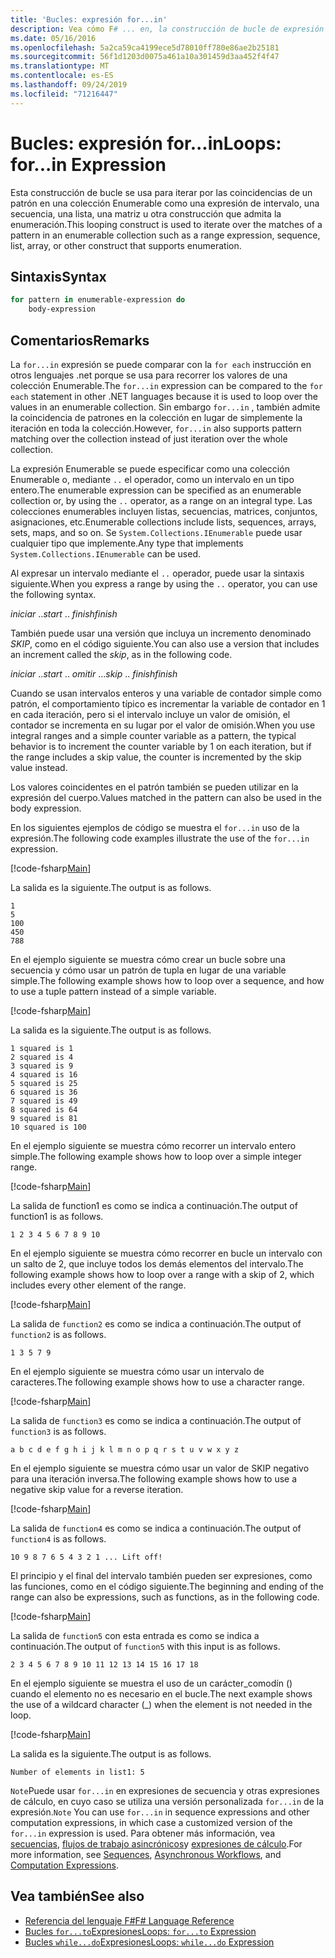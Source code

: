 ```yaml
---
title: 'Bucles: expresión for...in'
description: Vea cómo F# ... en, la construcción de bucle de expresión se usa para iterar por las coincidencias de un patrón en una colección Enumerable.
ms.date: 05/16/2016
ms.openlocfilehash: 5a2ca59ca4199ece5d78010ff780e86ae2b25181
ms.sourcegitcommit: 56f1d1203d0075a461a10a301459d3aa452f4f47
ms.translationtype: MT
ms.contentlocale: es-ES
ms.lasthandoff: 09/24/2019
ms.locfileid: "71216447"
---
```

# <a name="loops-forin-expression"></a><span data-ttu-id="8772e-103">Bucles: expresión for...in</span><span class="sxs-lookup"><span data-stu-id="8772e-103">Loops: for...in Expression</span></span>

<span data-ttu-id="8772e-104">Esta construcción de bucle se usa para iterar por las coincidencias de un patrón en una colección Enumerable como una expresión de intervalo, una secuencia, una lista, una matriz u otra construcción que admita la enumeración.</span><span class="sxs-lookup"><span data-stu-id="8772e-104">This looping construct is used to iterate over the matches of a pattern in an enumerable collection such as a range expression, sequence, list, array, or other construct that supports enumeration.</span></span>

## <a name="syntax"></a><span data-ttu-id="8772e-105">Sintaxis</span><span class="sxs-lookup"><span data-stu-id="8772e-105">Syntax</span></span>

```fsharp
for pattern in enumerable-expression do
    body-expression
```

## <a name="remarks"></a><span data-ttu-id="8772e-106">Comentarios</span><span class="sxs-lookup"><span data-stu-id="8772e-106">Remarks</span></span>

<span data-ttu-id="8772e-107">La `for...in` expresión se puede comparar con la `for each` instrucción en otros lenguajes .net porque se usa para recorrer los valores de una colección Enumerable.</span><span class="sxs-lookup"><span data-stu-id="8772e-107">The `for...in` expression can be compared to the `for each` statement in other .NET languages because it is used to loop over the values in an enumerable collection.</span></span> <span data-ttu-id="8772e-108">Sin embargo `for...in` , también admite la coincidencia de patrones en la colección en lugar de simplemente la iteración en toda la colección.</span><span class="sxs-lookup"><span data-stu-id="8772e-108">However, `for...in` also supports pattern matching over the collection instead of just iteration over the whole collection.</span></span>

<span data-ttu-id="8772e-109">La expresión Enumerable se puede especificar como una colección Enumerable o, mediante `..` el operador, como un intervalo en un tipo entero.</span><span class="sxs-lookup"><span data-stu-id="8772e-109">The enumerable expression can be specified as an enumerable collection or, by using the `..` operator, as a range on an integral type.</span></span> <span data-ttu-id="8772e-110">Las colecciones enumerables incluyen listas, secuencias, matrices, conjuntos, asignaciones, etc.</span><span class="sxs-lookup"><span data-stu-id="8772e-110">Enumerable collections include lists, sequences, arrays, sets, maps, and so on.</span></span> <span data-ttu-id="8772e-111">Se `System.Collections.IEnumerable` puede usar cualquier tipo que implemente.</span><span class="sxs-lookup"><span data-stu-id="8772e-111">Any type that implements `System.Collections.IEnumerable` can be used.</span></span>

<span data-ttu-id="8772e-112">Al expresar un intervalo mediante el `..` operador, puede usar la sintaxis siguiente.</span><span class="sxs-lookup"><span data-stu-id="8772e-112">When you express a range by using the `..` operator, you can use the following syntax.</span></span>

<span data-ttu-id="8772e-113">*iniciar* ..</span><span class="sxs-lookup"><span data-stu-id="8772e-113">*start* ..</span></span> <span data-ttu-id="8772e-114">*finish*</span><span class="sxs-lookup"><span data-stu-id="8772e-114">*finish*</span></span>

<span data-ttu-id="8772e-115">También puede usar una versión que incluya un incremento denominado *SKIP*, como en el código siguiente.</span><span class="sxs-lookup"><span data-stu-id="8772e-115">You can also use a version that includes an increment called the *skip*, as in the following code.</span></span>

<span data-ttu-id="8772e-116">*iniciar* ..</span><span class="sxs-lookup"><span data-stu-id="8772e-116">*start* ..</span></span> <span data-ttu-id="8772e-117">*omitir* ...</span><span class="sxs-lookup"><span data-stu-id="8772e-117">*skip* ..</span></span> <span data-ttu-id="8772e-118">*finish*</span><span class="sxs-lookup"><span data-stu-id="8772e-118">*finish*</span></span>

<span data-ttu-id="8772e-119">Cuando se usan intervalos enteros y una variable de contador simple como patrón, el comportamiento típico es incrementar la variable de contador en 1 en cada iteración, pero si el intervalo incluye un valor de omisión, el contador se incrementa en su lugar por el valor de omisión.</span><span class="sxs-lookup"><span data-stu-id="8772e-119">When you use integral ranges and a simple counter variable as a pattern, the typical behavior is to increment the counter variable by 1 on each iteration, but if the range includes a skip value, the counter is incremented by the skip value instead.</span></span>

<span data-ttu-id="8772e-120">Los valores coincidentes en el patrón también se pueden utilizar en la expresión del cuerpo.</span><span class="sxs-lookup"><span data-stu-id="8772e-120">Values matched in the pattern can also be used in the body expression.</span></span>

<span data-ttu-id="8772e-121">En los siguientes ejemplos de código se muestra el `for...in` uso de la expresión.</span><span class="sxs-lookup"><span data-stu-id="8772e-121">The following code examples illustrate the use of the `for...in` expression.</span></span>

[!code-fsharp[Main](~/samples/snippets/fsharp/lang-ref-2/snippet5201.fs)]

<span data-ttu-id="8772e-122">La salida es la siguiente.</span><span class="sxs-lookup"><span data-stu-id="8772e-122">The output is as follows.</span></span>

```console
1
5
100
450
788
```

<span data-ttu-id="8772e-123">En el ejemplo siguiente se muestra cómo crear un bucle sobre una secuencia y cómo usar un patrón de tupla en lugar de una variable simple.</span><span class="sxs-lookup"><span data-stu-id="8772e-123">The following example shows how to loop over a sequence, and how to use a tuple pattern instead of a simple variable.</span></span>

[!code-fsharp[Main](~/samples/snippets/fsharp/lang-ref-2/snippet5202.fs)]

<span data-ttu-id="8772e-124">La salida es la siguiente.</span><span class="sxs-lookup"><span data-stu-id="8772e-124">The output is as follows.</span></span>

```console
1 squared is 1
2 squared is 4
3 squared is 9
4 squared is 16
5 squared is 25
6 squared is 36
7 squared is 49
8 squared is 64
9 squared is 81
10 squared is 100
```

<span data-ttu-id="8772e-125">En el ejemplo siguiente se muestra cómo recorrer un intervalo entero simple.</span><span class="sxs-lookup"><span data-stu-id="8772e-125">The following example shows how to loop over a simple integer range.</span></span>

[!code-fsharp[Main](~/samples/snippets/fsharp/lang-ref-2/snippet5203.fs)]

<span data-ttu-id="8772e-126">La salida de function1 es como se indica a continuación.</span><span class="sxs-lookup"><span data-stu-id="8772e-126">The output of function1 is as follows.</span></span>

```console
1 2 3 4 5 6 7 8 9 10
```

<span data-ttu-id="8772e-127">En el ejemplo siguiente se muestra cómo recorrer en bucle un intervalo con un salto de 2, que incluye todos los demás elementos del intervalo.</span><span class="sxs-lookup"><span data-stu-id="8772e-127">The following example shows how to loop over a range with a skip of 2, which includes every other element of the range.</span></span>

[!code-fsharp[Main](~/samples/snippets/fsharp/lang-ref-2/snippet5204.fs)]

<span data-ttu-id="8772e-128">La salida de `function2` es como se indica a continuación.</span><span class="sxs-lookup"><span data-stu-id="8772e-128">The output of `function2` is as follows.</span></span>

```console
1 3 5 7 9
```

<span data-ttu-id="8772e-129">En el ejemplo siguiente se muestra cómo usar un intervalo de caracteres.</span><span class="sxs-lookup"><span data-stu-id="8772e-129">The following example shows how to use a character range.</span></span>

[!code-fsharp[Main](~/samples/snippets/fsharp/lang-ref-2/snippet5205.fs)]

<span data-ttu-id="8772e-130">La salida de `function3` es como se indica a continuación.</span><span class="sxs-lookup"><span data-stu-id="8772e-130">The output of `function3` is as follows.</span></span>

```console
a b c d e f g h i j k l m n o p q r s t u v w x y z
```

<span data-ttu-id="8772e-131">En el ejemplo siguiente se muestra cómo usar un valor de SKIP negativo para una iteración inversa.</span><span class="sxs-lookup"><span data-stu-id="8772e-131">The following example shows how to use a negative skip value for a reverse iteration.</span></span>

[!code-fsharp[Main](~/samples/snippets/fsharp/lang-ref-2/snippet5208.fs)]

<span data-ttu-id="8772e-132">La salida de `function4` es como se indica a continuación.</span><span class="sxs-lookup"><span data-stu-id="8772e-132">The output of `function4` is as follows.</span></span>

```console
10 9 8 7 6 5 4 3 2 1 ... Lift off!
```

<span data-ttu-id="8772e-133">El principio y el final del intervalo también pueden ser expresiones, como las funciones, como en el código siguiente.</span><span class="sxs-lookup"><span data-stu-id="8772e-133">The beginning and ending of the range can also be expressions, such as functions, as in the following code.</span></span>

[!code-fsharp[Main](~/samples/snippets/fsharp/lang-ref-2/snippet5206.fs)]

<span data-ttu-id="8772e-134">La salida de `function5` con esta entrada es como se indica a continuación.</span><span class="sxs-lookup"><span data-stu-id="8772e-134">The output of `function5` with this input is as follows.</span></span>

```console
2 3 4 5 6 7 8 9 10 11 12 13 14 15 16 17 18
```

<span data-ttu-id="8772e-135">En el ejemplo siguiente se muestra el uso de un carácter\_comodín () cuando el elemento no es necesario en el bucle.</span><span class="sxs-lookup"><span data-stu-id="8772e-135">The next example shows the use of a wildcard character (\_) when the element is not needed in the loop.</span></span>

[!code-fsharp[Main](~/samples/snippets/fsharp/lang-ref-2/snippet5207.fs)]

<span data-ttu-id="8772e-136">La salida es la siguiente.</span><span class="sxs-lookup"><span data-stu-id="8772e-136">The output is as follows.</span></span>

```console
Number of elements in list1: 5
```

<span data-ttu-id="8772e-137">`Note`Puede usar `for...in` en expresiones de secuencia y otras expresiones de cálculo, en cuyo caso se utiliza una versión personalizada `for...in` de la expresión.</span><span class="sxs-lookup"><span data-stu-id="8772e-137">`Note` You can use `for...in` in sequence expressions and other computation expressions, in which case a customized version of the `for...in` expression is used.</span></span> <span data-ttu-id="8772e-138">Para obtener más información, vea [secuencias](sequences.md), [flujos de trabajo asincrónicos](asynchronous-workflows.md)y [expresiones de cálculo](computation-expressions.md).</span><span class="sxs-lookup"><span data-stu-id="8772e-138">For more information, see [Sequences](sequences.md), [Asynchronous Workflows](asynchronous-workflows.md), and [Computation Expressions](computation-expressions.md).</span></span>

## <a name="see-also"></a><span data-ttu-id="8772e-139">Vea también</span><span class="sxs-lookup"><span data-stu-id="8772e-139">See also</span></span>

- [<span data-ttu-id="8772e-140">Referencia del lenguaje F#</span><span class="sxs-lookup"><span data-stu-id="8772e-140">F# Language Reference</span></span>](index.md)
- [<span data-ttu-id="8772e-141">Bucles `for...to`Expresiones</span><span class="sxs-lookup"><span data-stu-id="8772e-141">Loops: `for...to` Expression</span></span>](loops-for-to-expression.md)
- [<span data-ttu-id="8772e-142">Bucles `while...do`Expresiones</span><span class="sxs-lookup"><span data-stu-id="8772e-142">Loops: `while...do` Expression</span></span>](loops-while-do-expression.md)
